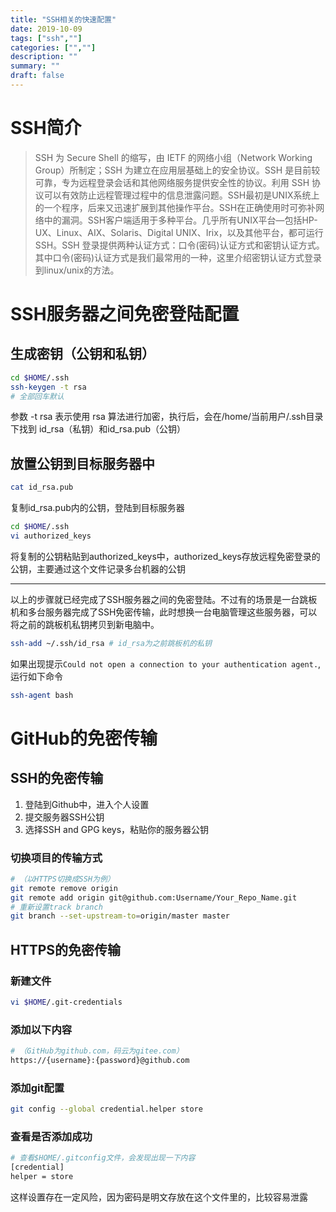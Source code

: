 ```yaml
---
title: "SSH相关的快速配置"
date: 2019-10-09
tags: ["ssh",""]
categories: ["",""]
description: ""
summary: ""
draft: false
---
```


# SSH简介
>SSH 为 Secure Shell 的缩写，由 IETF 的网络小组（Network Working Group）所制定；SSH 为建立在应用层基础上的安全协议。SSH 是目前较可靠，专为远程登录会话和其他网络服务提供安全性的协议。利用 SSH 协议可以有效防止远程管理过程中的信息泄露问题。SSH最初是UNIX系统上的一个程序，后来又迅速扩展到其他操作平台。SSH在正确使用时可弥补网络中的漏洞。SSH客户端适用于多种平台。几乎所有UNIX平台—包括HP-UX、Linux、AIX、Solaris、Digital UNIX、Irix，以及其他平台，都可运行SSH。SSH 登录提供两种认证方式：口令(密码)认证方式和密钥认证方式。其中口令(密码)认证方式是我们最常用的一种，这里介绍密钥认证方式登录到linux/unix的方法。

# SSH服务器之间免密登陆配置
## 生成密钥（公钥和私钥）
```bash
cd $HOME/.ssh
ssh-keygen -t rsa
# 全部回车默认
```
参数 -t rsa 表示使用 rsa 算法进行加密，执行后，会在/home/当前用户/.ssh目录下找到 id_rsa（私钥）和id_rsa.pub（公钥）
## 放置公钥到目标服务器中
```bash
cat id_rsa.pub
```
复制id_rsa.pub内的公钥，登陆到目标服务器
```bash
cd $HOME/.ssh
vi authorized_keys
```
将复制的公钥粘贴到authorized_keys中，authorized_keys存放远程免密登录的公钥，主要通过这个文件记录多台机器的公钥

------

以上的步骤就已经完成了SSH服务器之间的免密登陆。不过有的场景是一台跳板机和多台服务器完成了SSH免密传输，此时想换一台电脑管理这些服务器，可以将之前的跳板机私钥拷贝到新电脑中。

```bash
ssh-add ~/.ssh/id_rsa # id_rsa为之前跳板机的私钥
```

如果出现提示`Could not open a connection to your authentication agent.`,运行如下命令

```bash
ssh-agent bash
```

# GitHub的免密传输
## SSH的免密传输
1. 登陆到Github中，进入个人设置
2. 提交服务器SSH公钥
3. 选择SSH and GPG keys，粘贴你的服务器公钥

### 切换项目的传输方式
```bash
# （以HTTPS切换成SSH为例）
git remote remove origin
git remote add origin git@github.com:Username/Your_Repo_Name.git
# 重新设置track branch
git branch --set-upstream-to=origin/master master
```
## HTTPS的免密传输
### 新建文件
```bash
vi $HOME/.git-credentials
```
### 添加以下内容
```bash
# （GitHub为github.com，码云为gitee.com）
https://{username}:{password}@github.com
```
### 添加git配置
```bash
git config --global credential.helper store
```
### 查看是否添加成功
```bash
# 查看$HOME/.gitconfig文件，会发现出现一下内容
[credential]
helper = store
```
这样设置存在一定风险，因为密码是明文存放在这个文件里的，比较容易泄露